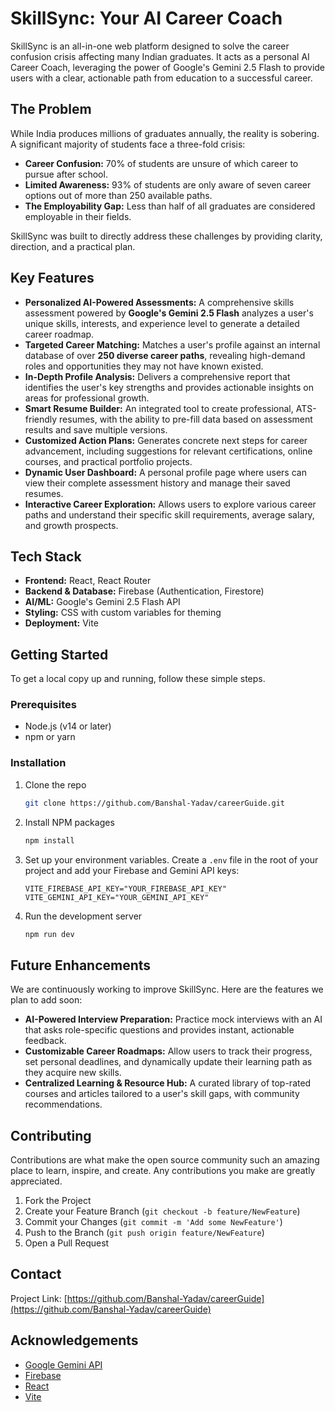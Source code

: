 # SkillSync: Your AI Career Coach

SkillSync is an all-in-one web platform designed to solve the career confusion crisis affecting many Indian graduates. It acts as a personal AI Career Coach, leveraging the power of Google's Gemini 2.5 Flash to provide users with a clear, actionable path from education to a successful career.

## The Problem

While India produces millions of graduates annually, the reality is sobering. A significant majority of students face a three-fold crisis:

- **Career Confusion:** 70% of students are unsure of which career to pursue after school.
- **Limited Awareness:** 93% of students are only aware of seven career options out of more than 250 available paths.
- **The Employability Gap:** Less than half of all graduates are considered employable in their fields.

SkillSync was built to directly address these challenges by providing clarity, direction, and a practical plan.

## Key Features

- **Personalized AI-Powered Assessments:** A comprehensive skills assessment powered by **Google's Gemini 2.5 Flash** analyzes a user's unique skills, interests, and experience level to generate a detailed career roadmap.
- **Targeted Career Matching:** Matches a user's profile against an internal database of over **250 diverse career paths**, revealing high-demand roles and opportunities they may not have known existed.
- **In-Depth Profile Analysis:** Delivers a comprehensive report that identifies the user's key strengths and provides actionable insights on areas for professional growth.
- **Smart Resume Builder:** An integrated tool to create professional, ATS-friendly resumes, with the ability to pre-fill data based on assessment results and save multiple versions.
- **Customized Action Plans:** Generates concrete next steps for career advancement, including suggestions for relevant certifications, online courses, and practical portfolio projects.
- **Dynamic User Dashboard:** A personal profile page where users can view their complete assessment history and manage their saved resumes.
- **Interactive Career Exploration:** Allows users to explore various career paths and understand their specific skill requirements, average salary, and growth prospects.

## Tech Stack

- **Frontend:** React, React Router
- **Backend & Database:** Firebase (Authentication, Firestore)
- **AI/ML:** Google's Gemini 2.5 Flash API
- **Styling:** CSS with custom variables for theming
- **Deployment:** Vite

## Getting Started

To get a local copy up and running, follow these simple steps.

### Prerequisites

- Node.js (v14 or later)
- npm or yarn

### Installation

1. Clone the repo
   ```bash
   git clone https://github.com/Banshal-Yadav/careerGuide.git
   ```

2. Install NPM packages
   ```bash
   npm install
   ```

3. Set up your environment variables. Create a `.env` file in the root of your project and add your Firebase and Gemini API keys:
   ```env
   VITE_FIREBASE_API_KEY="YOUR_FIREBASE_API_KEY"
   VITE_GEMINI_API_KEY="YOUR_GEMINI_API_KEY"
   ```

4. Run the development server
   ```bash
   npm run dev
   ```

## Future Enhancements

We are continuously working to improve SkillSync. Here are the features we plan to add soon:

- **AI-Powered Interview Preparation:** Practice mock interviews with an AI that asks role-specific questions and provides instant, actionable feedback.
- **Customizable Career Roadmaps:** Allow users to track their progress, set personal deadlines, and dynamically update their learning path as they acquire new skills.
- **Centralized Learning & Resource Hub:** A curated library of top-rated courses and articles tailored to a user's skill gaps, with community recommendations.

## Contributing

Contributions are what make the open source community such an amazing place to learn, inspire, and create. Any contributions you make are greatly appreciated.

1. Fork the Project
2. Create your Feature Branch (`git checkout -b feature/NewFeature`)
3. Commit your Changes (`git commit -m 'Add some NewFeature'`)
4. Push to the Branch (`git push origin feature/NewFeature`)
5. Open a Pull Request

## Contact

Project Link: [https://github.com/Banshal-Yadav/careerGuide](https://github.com/Banshal-Yadav/careerGuide)

## Acknowledgements

- [Google Gemini API](https://ai.google.dev/)
- [Firebase](https://firebase.google.com/)
- [React](https://reactjs.org/)
- [Vite](https://vitejs.dev/)
